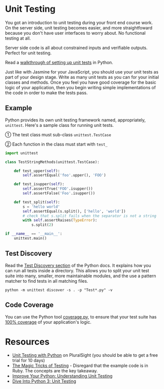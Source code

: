 # Unit Testing

You got an introduction to unit testing during your front end course work. On the server side, unit testing becomes easier, and more straightfoward because you don't have user interfaces to worry about. No functional testing at all.

Server side code is all about constrained inputs and verifiable outputs. Perfect for unit testing.

Read a [walkthrough of setting up unit tests](https://docs.python.org/3.5/library/unittest.html) in Python.

Just like with Jasmine for your JavaScript, you should use your unit tests as part of your design stage. Write as many unit tests as you can for your initial classes and methods. Once you feel you have good coverage for the basic logic of your application, then you begin writing simple implementations of the code in order to make the tests pass.

## Example

Python provides its own unit testing framework named, appropriately, `unittest`. Here's a sample class for running unit tests.

① The test class must sub-class `unittest.TestCase`

② Each function in the class must start with `test_`

```python
import unittest

class TestStringMethods(unittest.TestCase):

    def test_upper(self):
        self.assertEqual('foo'.upper(), 'FOO')

    def test_isupper(self):
        self.assertTrue('FOO'.isupper())
        self.assertFalse('Foo'.isupper())

    def test_split(self):
        s = 'hello world'
        self.assertEqual(s.split(), ['hello', 'world'])
        # check that s.split fails when the separator is not a string
        with self.assertRaises(TypeError):
            s.split(2)

if __name__ == '__main__':
    unittest.main()
```

## Test Discovery

Read the [Test Discovery section](https://docs.python.org/3.3/library/unittest.html#unittest-test-discovery) of the Python docs. It explains how you can run all tests inside a directory. This allows you to split your unit test suite into many, smaller, more maintainable modules, and the use a pattern matcher to find tests in all matching files.

```
python -m unittest discover -s . -p "Test*.py" -v
```

## Code Coverage

You can use the Python tool [coverage.py](https://coverage.readthedocs.io/en/latest/), to ensure that your test suite has [100% coverage](http://blog.liw.fi/posts/unittest-coverage/) of your application's logic.


# Resources

* [Unit Testing with Python](https://www.pluralsight.com/courses/unit-testing-python) on PluralSight (you should be able to get a free trial for 10 days)
* [The Magic Tricks of Testing](https://www.youtube.com/watch?v=URSWYvyc42M) - Disregard that the example code is in Ruby. The concepts are the key takeaway.
* [Improve Your Python: Understanding Unit Testing](https://jeffknupp.com/blog/2013/12/09/improve-your-python-understanding-unit-testing/) 
* [Dive Into Python 3: Unit Testing](http://www.diveintopython3.net/unit-testing.html)
